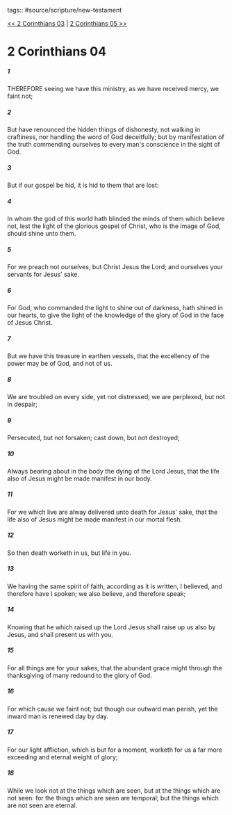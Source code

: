 tags:: #source/scripture/new-testament

[<< 2 Corinthians 03](new-testament/08_2_Corinthians/2_Corinthians_03.md) | [2 Corinthians 05 >>](new-testament/08_2_Corinthians/2_Corinthians_05.md)

# 2 Corinthians 04

##### 1

THEREFORE seeing we have this ministry, as we have received mercy, we faint not;

##### 2

But have renounced the hidden things of dishonesty, not walking in craftiness, nor handling the word of God deceitfully; but by manifestation of the truth commending ourselves to every man's conscience in the sight of God.

##### 3

But if our gospel be hid, it is hid to them that are lost:

##### 4

In whom the god of this world hath blinded the minds of them which believe not, lest the light of the glorious gospel of Christ, who is the image of God, should shine unto them.

##### 5

For we preach not ourselves, but Christ Jesus the Lord; and ourselves your servants for Jesus' sake.

##### 6

For God, who commanded the light to shine out of darkness, hath shined in our hearts, to give the light of the knowledge of the glory of God in the face of Jesus Christ.

##### 7

But we have this treasure in earthen vessels, that the excellency of the power may be of God, and not of us.

##### 8

We are troubled on every side, yet not distressed; we are perplexed, but not in despair;

##### 9

Persecuted, but not forsaken; cast down, but not destroyed;

##### 10

Always bearing about in the body the dying of the Lord Jesus, that the life also of Jesus might be made manifest in our body.

##### 11

For we which live are alway delivered unto death for Jesus' sake, that the life also of Jesus might be made manifest in our mortal flesh.

##### 12

So then death worketh in us, but life in you.

##### 13

We having the same spirit of faith, according as it is written, I believed, and therefore have I spoken; we also believe, and therefore speak;

##### 14

Knowing that he which raised up the Lord Jesus shall raise up us also by Jesus, and shall present us with you.

##### 15

For all things are for your sakes, that the abundant grace might through the thanksgiving of many redound to the glory of God.

##### 16

For which cause we faint not; but though our outward man perish, yet the inward man is renewed day by day.

##### 17

For our light affliction, which is but for a moment, worketh for us a far more exceeding and eternal weight of glory;

##### 18

While we look not at the things which are seen, but at the things which are not seen: for the things which are seen are temporal; but the things which are not seen are eternal.
